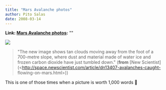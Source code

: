```yaml
---
title: "Mars Avalanche photos"
author: Pito Salas
date: 2008-03-14
---
```


**Link: [Mars Avalanche photos](None):** ""

![](https://i0.wp.com/space.newscientist.com/data/images/ns/cms/dn13407/dn13407-1_250.jpg?w=584)

> "The new image shows tan clouds moving away from the foot of a 700-metre
> slope, where dust and material made of water ice and frozen carbon dioxide
> have just tumbled down." (**from** [New
> Scientist](<http://space.newscientist.com/article/dn13407-avalanches-caught-
> flowing-on-mars.html>))

This is one of those times when a picture is worth 1,000 words 🙂


